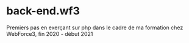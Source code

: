 # back-end.wf3
Premiers pas en exerçant sur php dans le cadre de ma formation chez WebForce3, fin 2020 - début 2021
